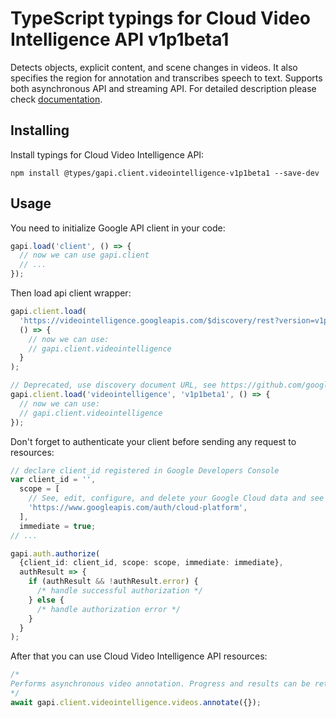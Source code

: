 # TypeScript typings for Cloud Video Intelligence API v1p1beta1

Detects objects, explicit content, and scene changes in videos. It also specifies the region for annotation and transcribes speech to text. Supports both asynchronous API and streaming API.
For detailed description please check [documentation](https://cloud.google.com/video-intelligence/docs/).

## Installing

Install typings for Cloud Video Intelligence API:

```
npm install @types/gapi.client.videointelligence-v1p1beta1 --save-dev
```

## Usage

You need to initialize Google API client in your code:

```typescript
gapi.load('client', () => {
  // now we can use gapi.client
  // ...
});
```

Then load api client wrapper:

```typescript
gapi.client.load(
  'https://videointelligence.googleapis.com/$discovery/rest?version=v1p1beta1',
  () => {
    // now we can use:
    // gapi.client.videointelligence
  }
);
```

```typescript
// Deprecated, use discovery document URL, see https://github.com/google/google-api-javascript-client/blob/master/docs/reference.md#----gapiclientloadname----version----callback--
gapi.client.load('videointelligence', 'v1p1beta1', () => {
  // now we can use:
  // gapi.client.videointelligence
});
```

Don't forget to authenticate your client before sending any request to resources:

```typescript
// declare client_id registered in Google Developers Console
var client_id = '',
  scope = [
    // See, edit, configure, and delete your Google Cloud data and see the email address for your Google Account.
    'https://www.googleapis.com/auth/cloud-platform',
  ],
  immediate = true;
// ...

gapi.auth.authorize(
  {client_id: client_id, scope: scope, immediate: immediate},
  authResult => {
    if (authResult && !authResult.error) {
      /* handle successful authorization */
    } else {
      /* handle authorization error */
    }
  }
);
```

After that you can use Cloud Video Intelligence API resources: <!-- TODO: make this work for multiple namespaces -->

```typescript
/*
Performs asynchronous video annotation. Progress and results can be retrieved through the `google.longrunning.Operations` interface. `Operation.metadata` contains `AnnotateVideoProgress` (progress). `Operation.response` contains `AnnotateVideoResponse` (results).
*/
await gapi.client.videointelligence.videos.annotate({});
```
